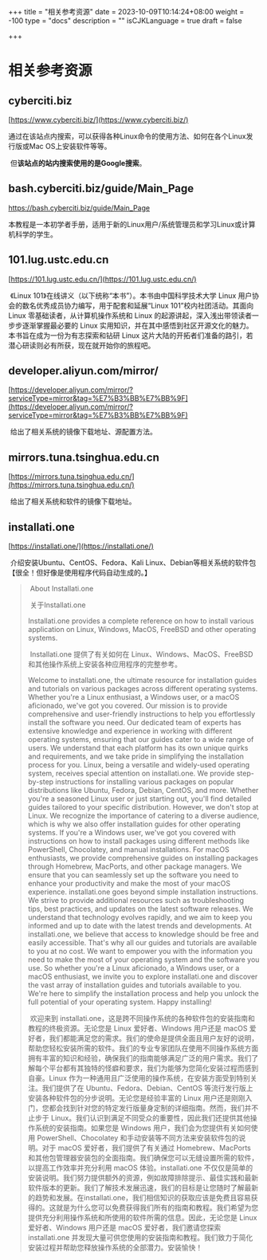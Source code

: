 +++
title = "相关参考资源"
date = 2023-10-09T10:14:24+08:00
weight = -100
type = "docs"
description = ""
isCJKLanguage = true
draft = false

+++

# 相关参考资源

## cyberciti.biz

[https://www.cyberciti.biz/](https://www.cyberciti.biz/)

​	通过在该站点内搜索，可以获得各种Linux命令的使用方法、如何在各个Linux发行版或Mac OS上安装软件等等。

​	但**该站点的站内搜索使用的是Google搜索**。

## bash.cyberciti.biz/guide/Main_Page

https://bash.cyberciti.biz/guide/Main_Page

​	本教程是一本初学者手册，适用于新的Linux用户/系统管理员和学习Linux或计算机科学的学生。

## 101.lug.ustc.edu.cn

[https://101.lug.ustc.edu.cn/](https://101.lug.ustc.edu.cn/)

​	《Linux 101》在线讲义（以下统称“本书”）。本书由中国科学技术大学 Linux 用户协会的数名优秀成员协力编写，用于配套和延展“Linux 101”校内社团活动。其面向 Linux 零基础读者，从计算机操作系统和 Linux 的起源讲起，深入浅出带领读者一步步逐渐掌握最必要的 Linux 实用知识，并在其中感悟到社区开源文化的魅力。本书旨在成为一份为有志探索和钻研 Linux 这片大陆的开拓者们准备的路引，若潜心研读则必有所获，现在就开始你的旅程吧。

## developer.aliyun.com/mirror/

[https://developer.aliyun.com/mirror/?serviceType=mirror&tag=%E7%B3%BB%E7%BB%9F](https://developer.aliyun.com/mirror/?serviceType=mirror&tag=%E7%B3%BB%E7%BB%9F) 

​	给出了相关系统的镜像下载地址、源配置方法。



## mirrors.tuna.tsinghua.edu.cn

[https://mirrors.tuna.tsinghua.edu.cn/](https://mirrors.tuna.tsinghua.edu.cn/)

​	给出了相关系统和软件的镜像下载地址。

## installati.one

[https://installati.one/](https://installati.one/) 

​	介绍安装Ubuntu、CentOS、Fedora、Kali Linux、Debian等相关系统的软件包【很全！但好像是使用程序代码自动生成的。】

> ​	About Installati.one
>
> ​	关于Installati.one
>
> Installati.one provides a complete reference on how to install various application on Linux, Windows, MacOS, FreeBSD and other operating systems.
>
> ​	Installati.one 提供了有关如何在 Linux、Windows、MacOS、FreeBSD 和其他操作系统上安装各种应用程序的完整参考。
>
> Welcome to installati.one, the ultimate resource for installation guides and tutorials on various packages across different operating systems. Whether you're a Linux enthusiast, a Windows user, or a macOS aficionado, we've got you covered. Our mission is to provide comprehensive and user-friendly instructions to help you effortlessly install the software you need. Our dedicated team of experts has extensive knowledge and experience in working with different operating systems, ensuring that our guides cater to a wide range of users. We understand that each platform has its own unique quirks and requirements, and we take pride in simplifying the installation process for you. Linux, being a versatile and widely-used operating system, receives special attention on installati.one. We provide step-by-step instructions for installing various packages on popular distributions like Ubuntu, Fedora, Debian, CentOS, and more. Whether you're a seasoned Linux user or just starting out, you'll find detailed guides tailored to your specific distribution. However, we don't stop at Linux. We recognize the importance of catering to a diverse audience, which is why we also offer installation guides for other operating systems. If you're a Windows user, we've got you covered with instructions on how to install packages using different methods like PowerShell, Chocolatey, and manual installations. For macOS enthusiasts, we provide comprehensive guides on installing packages through Homebrew, MacPorts, and other package managers. We ensure that you can seamlessly set up the software you need to enhance your productivity and make the most of your macOS experience. installati.one goes beyond simple installation instructions. We strive to provide additional resources such as troubleshooting tips, best practices, and updates on the latest software releases. We understand that technology evolves rapidly, and we aim to keep you informed and up to date with the latest trends and developments. At installati.one, we believe that access to knowledge should be free and easily accessible. That's why all our guides and tutorials are available to you at no cost. We want to empower you with the information you need to make the most of your operating system and the software you use. So whether you're a Linux aficionado, a Windows user, or a macOS enthusiast, we invite you to explore installati.one and discover the vast array of installation guides and tutorials available to you. We're here to simplify the installation process and help you unlock the full potential of your operating system. Happy installing!
>
> ​	欢迎来到 installati.one，这是跨不同操作系统的各种软件包的安装指南和教程的终极资源。无论您是 Linux 爱好者、Windows 用户还是 macOS 爱好者，我们都能满足您的需求。我们的使命是提供全面且用户友好的说明，帮助您轻松安装所需的软件。我们的专业专家团队在使用不同操作系统方面拥有丰富的知识和经验，确保我们的指南能够满足广泛的用户需求。我们了解每个平台都有其独特的怪癖和要求，我们为能够为您简化安装过程而感到自豪。Linux 作为一种通用且广泛使用的操作系统，在安装方面受到特别关注。我们提供了在 Ubuntu、Fedora、Debian、CentOS 等流行发行版上安装各种软件包的分步说明。无论您是经验丰富的 Linux 用户还是刚刚入门，您都会找到针对您的特定发行版量身定制的详细指南。然而，我们并不止步于 Linux。我们认识到满足不同受众的重要性，因此我们还提供其他操作系统的安装指南。如果您是 Windows 用户，我们会为您提供有关如何使用 PowerShell、Chocolatey 和手动安装等不同方法来安装软件包的说明。对于 macOS 爱好者，我们提供了有关通过 Homebrew、MacPorts 和其他包管理器安装包的全面指南。我们确保您可以无缝设置所需的软件，以提高工作效率并充分利用 macOS 体验。installati.one 不仅仅是简单的安装说明。我们努力提供额外的资源，例如故障排除提示、最佳实践和最新软件版本的更新。我们了解技术发展迅速，我们的目标是让您随时了解最新的趋势和发展。在installati.one，我们相信知识的获取应该是免费且容易获得的。这就是为什么您可以免费获得我们所有的指南和教程。我们希望为您提供充分利用操作系统和所使用的软件所需的信息。因此，无论您是 Linux 爱好者、Windows 用户还是 macOS 爱好者，我们邀请您探索 installati.one 并发现大量可供您使用的安装指南和教程。我们致力于简化安装过程并帮助您释放操作系统的全部潜力。安装愉快！

​	





